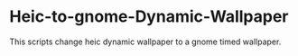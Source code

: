 # Heic-to-gnome-Dynamic-Wallpaper
This scripts change heic dynamic wallpaper to a gnome timed wallpaper.

